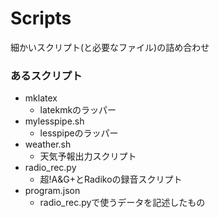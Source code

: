 # Scripts

細かいスクリプト(と必要なファイル)の詰め合わせ

### あるスクリプト
- mklatex
	- latekmkのラッパー
- mylesspipe.sh
	-  lesspipeのラッパー
- weather.sh
	- 天気予報出力スクリプト
- radio_rec.py
	- 超!A&G+とRadikoの録音スクリプト
- program.json
	- radio_rec.pyで使うデータを記述したもの	 	